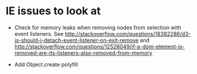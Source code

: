 # IE issues to look at

- Check for memory leaks when removing nodes from selection with event listeners. See http://stackoverflow.com/questions/18382286/d3-js-should-i-detach-event-listener-on-exit-remove and http://stackoverflow.com/questions/12528049/if-a-dom-element-is-removed-are-its-listeners-also-removed-from-memory

- Add Object.create polyfill

